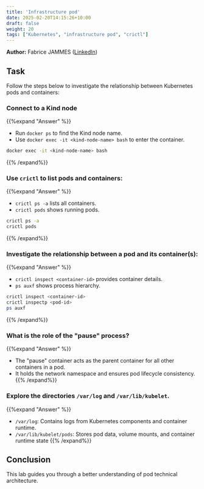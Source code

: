 ```yaml
---
title: 'Infrastructure pod'
date: 2025-02-20T14:15:26+10:00
draft: false
weight: 20
tags: ["Kubernetes", "infrastructure pod", "crictl"]
---
```


**Author:** Fabrice JAMMES ([LinkedIn](https://www.linkedin.com/in/fabrice-jammes-5b29b042/))

## Task
Follow the steps below to investigate the relationship between Kubernetes pods and containers:

### Connect to a Kind node

{{%expand "Answer" %}}
- Run `docker ps` to find the Kind node name.
- Use `docker exec -it <kind-node-name> bash` to enter the container.
```bash
docker exec -it <kind-node-name> bash
```
{{% /expand%}}

### Use `crictl` to list pods and containers:

{{%expand "Answer" %}}
- `crictl ps -a` lists all containers.
- `crictl pods` shows running pods.
```bash
crictl ps -a
crictl pods
```
{{% /expand%}}

### Investigate the relationship between a pod and its container(s):

{{%expand "Answer" %}}
- `crictl inspect <container-id>` provides container details.
- `ps auxf` shows process hierarchy.

```bash
crictl inspect <container-id>
crictl inspectp <pod-id>
ps auxf
```
{{% /expand%}}

###  What is the role of the **"pause"** process?

{{%expand "Answer" %}}
- The "pause" container acts as the parent container for all other containers in a pod.
- It holds the network namespace and ensures pod lifecycle consistency.
{{% /expand%}}

### Explore the directories `/var/log` and `/var/lib/kubelet`.

{{%expand "Answer" %}}
- `/var/log`: Contains logs from Kubernetes components and container runtime.
- `/var/lib/kubelet/pods`: Stores pod data, volume mounts, and container runtime state
{{% /expand%}}

## Conclusion
This lab guides you through a better understanding of pod technical architecture.



